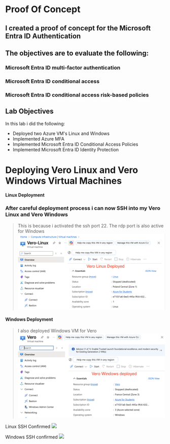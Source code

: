 # Proof Of Concept
## I created a proof of concept for the Microsoft Entra ID Authentication
## The objectives are to evaluate the following:
### Microsoft Entra ID multi-factor authentication
### Microsoft Entra ID conditional access
### Microsoft Entra ID conditional access risk-based policies

## Lab Objectives

In this lab i did the following: 

- Deployed two Azure VM's Linux and Windows
- Implemented Azure MFA
- Implemented Microsoft Entra ID Conditional Access Policies 
- Implemented Microsoft Entra ID Identity Protection

# Deploying Vero Linux and Vero Windows Virtual Machines


#### Linux Deployment

### After careful deployment process i can now SSH into my Vero Linux and Vero Windows
> This is because i activated the ssh port 22. The rdp port is also active for Windows
![ ](Assets/linux.png)

#### Windows Deployment
> I also deployed Windows VM for Vero
![ ](Assets/windows.png)

Linux SSH Confirmed 
![ ](Assets/verolinux)

Windows SSH confirmed
![ ](Assets/verowindows)

